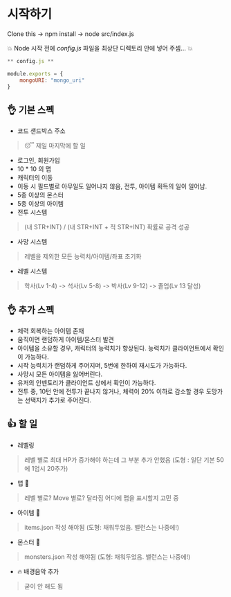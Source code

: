 # 시작하기

Clone this -> npm install -> node src/index.js

:boom: Node 시작 전에 _config.js_ 파일을 최상단 디렉토리 안에 넣어 주셈... :boom:

```javascript
** config.js **

module.exports = {
    mongoURI: "mongo_uri"
}
```

## :ok_hand: 기본 스펙

- 코드 샌드박스 주소
> :sleeping: 제일 마지막에 할 일
- 로그인, 회원가입
- 10 * 10 의 맵
- 캐릭터의 이동
- 이동 시 필드별로 아무일도 일어나지 않음, 전투, 아이템 획득의 일이 일어남.
- 5종 이상의 몬스터
- 5종 이상의 아이템 
- 전투 시스템
> (내 STR+INT) / (내 STR+INT + 적 STR+INT) 확률로 공격 성공
- 사망 시스템
> 레벨을 제외한 모든 능력치/아이템/좌표 초기화
- 레벨 시스템
> 학사(Lv 1-4) -> 석사(Lv 5-8) -> 박사(Lv 9-12) -> 졸업(Lv 13 달성)

## :ok_hand: 추가 스펙

- 체력 회복하는 아이템 존재
- 움직이면 랜덤하게 아이템/몬스터 발견  
- 아이템을 소유할 경우, 캐릭터의 능력치가 향상된다. 능력치가 클라이언트에서 확인이 가능하다.
- 시작 능력치가 랜덤하게 주어지며, 5번에 한하여 재시도가 가능하다.
- 사망시 모든 아이템을 잃어버린다.  
- 유저의 인벤토리가 클라이언트 상에서 확인이 가능하다.
- 전투 중, 10턴 안에 전투가 끝나지 않거나, 체력이 20% 이하로 감소할 경우 도망가는 선택지가 추가로 주어진다.

## :+1: 할 일
- 레벨링
> 레벨 별로 최대 HP가 증가해야 하는데 그 부분 추가 안했음 (도형 : 일단 기본 50에 1업시 20추가)
- 맵 :running:
> 레벨 별로? Move 별로? 달라짐
> 어디에 맵을 표시할지 고민 중
- 아이템 :see_no_evil:
> items.json 작성 해야됨 (도형: 채워두었음. 밸런스는 나중에!)
- 몬스터 :see_no_evil:
> monsters.json 작성 해야됨 (도형: 채워두었음. 밸런스는 나중에!)
- :fire: 배경음악 추가
> 굳이 안 해도 됨
